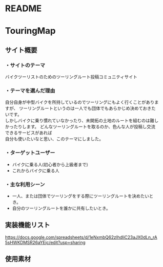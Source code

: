 # README

# TouringMap

## サイト概要
### ・サイトのテーマ
  バイクツーリストのためのツーリングルート投稿コミュニティサイト
  
### ・テーマを選んだ理由
  自分自身が中型バイクを所持しているのでツーリングにもよく行くことがありますが、  ツーリングルートというのは一人でも団体でもあらかじめ決めておきたいです。  
  しかしバイクに乗り慣れていなかったり、未開拓の土地のルートを組むのは難しかったりします。  どんなツーリングルートを取るのか、色んな人が投稿し交流できるサービスがあれば  
  自分も使いたいなと思い、このテーマにしました。
  
### ・ターゲットユーザー
  * バイクに乗る人(初心者から上級者まで)  
  * これからバイクに乗る人
  
### ・主な利用シーン
  * 一人、または団体でツーリングをする際にツーリングルートを決めたいとき。
  * 自分のツーリングルートを誰かに共有したいとき。

## 実装機能リスト
https://docs.google.com/spreadsheets/d/1eNxmbQ62zIhdliC23aJX0dLn_rA5sHWKDMSR26aYEjc/edit?usp=sharing

## 使用素材
